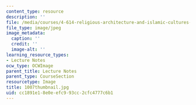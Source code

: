 ```yaml
---
content_type: resource
description: ''
file: /media/courses/4-614-religious-architecture-and-islamic-cultures-fall-2002/cc1891e18e0eefc993cc2cfc4777c6b1_1007thumbnail.jpg
file_type: image/jpeg
image_metadata:
  caption: ''
  credit: ''
  image-alt: ''
learning_resource_types:
- Lecture Notes
ocw_type: OCWImage
parent_title: Lecture Notes
parent_type: CourseSection
resourcetype: Image
title: 1007thumbnail.jpg
uid: cc1891e1-8e0e-efc9-93cc-2cfc4777c6b1
---
```

